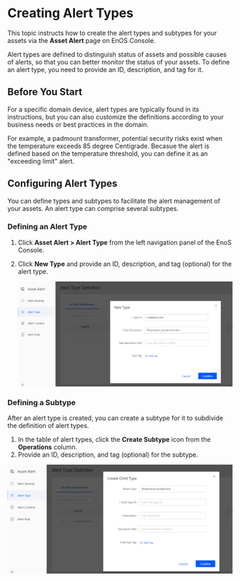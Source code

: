 # Creating Alert Types

This topic instructs how to create the alert types and subtypes for your assets via the **Asset Alert** page on EnOS Console.

Alert types are defined to distinguish status of assets and possible causes of alerts, so that you can better monitor the status of your assets. To define an alert type, you need to provide an ID, description, and tag for it.

## Before You Start

For a specific domain device, alert types are typically found in its instructions, but you can also customize the definitions according to your business needs or best practices in the domain.

For example, a padmount transformer, potential security risks exist when the temperature exceeds 85 degree Centigrade. Becasue the alert is defined based on the temperature threshold, you can define it as an "exceeding limit" alert.

## Configuring Alert Types

You can define types and subtypes to facilitate the alert management of your assets. An alert type can comprise several subtypes.

### Defining an Alert Type

1. Click **Asset Alert > Alert Type** from the left navigation panel of the EnoS Console.

2. Click **New Type** and provide an ID, description, and tag (optional) for the alert type. 

   ![configue event types](media/create_alert_type.png)

### Defining a Subtype

After an alert type is created, you can create a subtype for it to subdivide the definition of alert types.

1. In the table of alert types, click the **Create Subtype** icon from the **Operations** column.
2. Provide an ID, description, and tag (optional) for the subtype. 

![1](media/create_alert_subtype.png)
